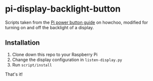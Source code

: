 # pi-display-backlight-button

Scripts taken from the [Pi power button guide](https://howchoo.com/g/mwnlytk3zmm/how-to-add-a-power-button-to-your-raspberry-pi) on howchoo, modified for turning on and off the backlight of a display.

## Installation

1. Clone down this repo to your Raspberry Pi
2. Change the display configuration in `listen-display.py`
2. Run `script/install`

That's it!
